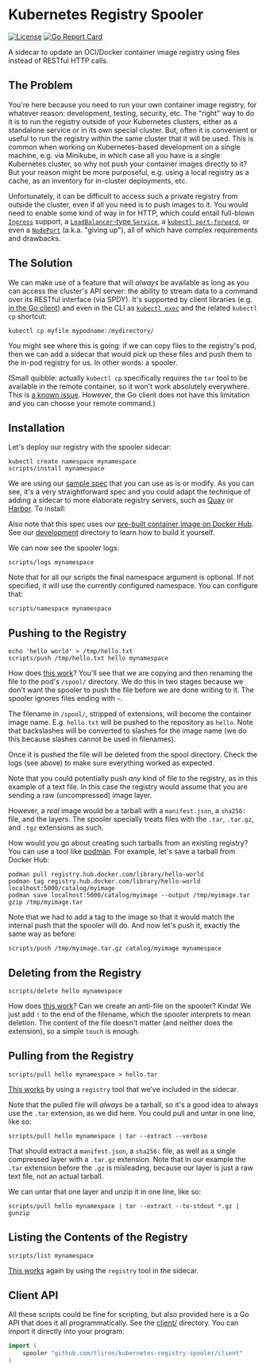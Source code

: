 Kubernetes Registry Spooler
===========================

[![License](https://img.shields.io/badge/License-Apache%202.0-blue.svg)](https://opensource.org/licenses/Apache-2.0)
[![Go Report Card](https://goreportcard.com/badge/github.com/tliron/kubernetes-registry-spooler)](https://goreportcard.com/report/github.com/tliron/kubernetes-registry-spooler)

A sidecar to update an OCI/Docker container image registry using files instead of RESTful HTTP
calls.

The Problem
-----------

You're here because you need to run your own container image registry, for whatever reason:
development, testing, security, etc. The "right" way to do it is to run the registry outside of your
Kubernetes clusters, either as a standalone service or in its own special cluster. But, often it is
convenient or useful to run the registry within the same cluster that it will be used. This is
common when working on Kubernetes-based development on a single machine, e.g. via Minikube, in which
case all you have is a single Kubernetes cluster, so why not push your container images directly to
it? But your reason might be more purposeful, e.g. using a local registry as a cache, as an
inventory for in-cluster deployments, etc.

Unfortunately, it can be difficult to access such a private registry from outside the cluster, even
if all you need is to push images to it. You would need to enable some kind of way in for HTTP,
which could entail
full-blown [`Ingress`](https://kubernetes.io/docs/concepts/services-networking/ingress/) support,
a [`LoadBalancer`-type `Service`](https://kubernetes.io/docs/concepts/services-networking/service/#loadbalancer),
a [`kubectl port-forward`](https://kubernetes.io/docs/tasks/access-application-cluster/port-forward-access-application-cluster/),
or even a [`NodePort`](https://kubernetes.io/docs/concepts/services-networking/service/#nodeport)
(a.k.a. "giving up"), all of which have complex requirements and drawbacks.

The Solution
------------

We can make use of a feature that will *always* be available as long as you can access the cluster's
API server: the ability to stream data to a command over its RESTful interface (via SPDY). It's
supported by client libraries (e.g. [in the Go client](https://pkg.go.dev/k8s.io/client-go/tools/remotecommand))
and even in the CLI as
[`kubectl exec`](https://kubernetes.io/docs/reference/generated/kubectl/kubectl-commands#exec)
and the related `kubectl cp` shortcut:

    kubectl cp myfile mypodname:/mydirectory/

You might see where this is going: if we can copy files to the registry's pod, then we can add a
sidecar that would pick up these files and push them to the in-pod registry for us. In other words:
a spooler.

(Small quibble: actually `kubectl cp` specifically requires the `tar` tool to be available in the
remote container, so it won't work absolutely everywhere. This is
[a known issue](https://github.com/kubernetes/kubernetes/issues/58512). However, the Go client does
not have this limitation and you can choose your remote command.) 

Installation
------------

Let's deploy our registry with the spooler sidecar:

    kubectl create namespace mynamespace
    scripts/install mynamespace

We are using our [sample spec](assets/registry-with-spooler.yaml) that you can use as is or modify.
As you can see, it's a very straightforward spec and you could adapt the technique of adding a
sidecar to more elaborate registry servers, such as [Quay](https://github.com/quay/quay) or
[Harbor](https://github.com/goharbor/harbor). To install:

Also note that this spec uses our
[pre-built container image on Docker Hub](https://hub.docker.com/r/tliron/kubernetes-registry-spooler).
See our [development](development/) directory to learn how to build it yourself.  

We can now see the spooler logs:

    scripts/logs mynamespace

Note that for all our scripts the final namespace argument is optional. If not specified, it will
use the currently configured namespace. You can configure that:

    scripts/namespace mynamespace

Pushing to the Registry
-----------------------

    echo 'hello world' > /tmp/hello.txt
    scripts/push /tmp/hello.txt hello mynamespace

How does [this work](scripts/push)? You'll see that we are copying and then renaming the file to the
pod's `/spool/` directory. We do this in two stages because we don't want the spooler to push the
file before we are done writing to it. The spooler ignores files ending with `~`.

The filename in `/spool/`, stripped of extensions, will become the container image name. E.g.
`hello.txt` will be pushed to the repository as `hello`. Note that backslashes will be converted to
slashes for the image name (we do this because slashes cannot be used in filenames). 

Once it is pushed the file will be deleted from the spool directory. Check the logs (see above) to
make sure everything worked as expected.

Note that you could potentially push *any* kind of file to the registry, as in this example of a
text file. In this case the registry would assume that you are sending a raw (uncompressed) image
layer.

However, a *real* image would be a tarball with a `manifest.json`, a `sha256:` file, and the layers.
The spooler specially treats files with the `.tar`, `.tar.gz`, and `.tgz` extensions as such.

How would you go about creating such tarballs from an existing registry? You can use a tool like
[podman](https://podman.io/). For example, let's save a tarball from Docker Hub:

    podman pull registry.hub.docker.com/library/hello-world
    podman tag registry.hub.docker.com/library/hello-world localhost:5000/catalog/myimage
    podman save localhost:5000/catalog/myimage --output /tmp/myimage.tar
    gzip /tmp/myimage.tar

Note that we had to add a tag to the image so that it would match the internal push that the spooler
will do. And now let's push it, exactly the same way as before:

    scripts/push /tmp/myimage.tar.gz catalog/myimage mynamespace

Deleting from the Registry
--------------------------

    scripts/delete hello mynamespace

How does [this work](scripts/delete)?  Can we create an anti-file on the spooler? Kinda! We just add
`!` to the end of the filename, which the spooler interprets to mean deletion. The content of the
file doesn't matter (and neither does the extension), so a simple `touch` is enough.

Pulling from the Registry
-------------------------

    scripts/pull hello mynamespace > hello.tar

[This works](scripts/pull) by using a `registry` tool that we've included in the sidecar.

Note that the pulled file will *always* be a tarball, so it's a good idea to always use the `.tar`
extension, as we did here. You could pull and untar in one line, like so:

    scripts/pull hello mynamespace | tar --extract --verbose

That should extract a `manifest.json`, a `sha256:` file, as well as a single compressed layer with a
`.tar.gz` extension. Note that in our example the `.tar` extension before the `.gz` is misleading,
because our layer is just a raw text file, not an actual tarball.

We can untar that one layer and unzip it in one line, like so:

    scripts/pull hello mynamespace | tar --extract --to-stdout *.gz | gunzip

Listing the Contents of the Registry
------------------------------------

    scripts/list mynamespace

[This works](scripts/list) again by using the `registry` tool in the sidecar.

Client API
----------

All these scripts could be fine for scripting, but also provided here is a Go API that does it all
programmatically. See the [client/](client/) directory. You can import it directly into your
program:

```go
import (
    spooler "github.com/tliron/kubernetes-registry-spooler/client"
)
```
